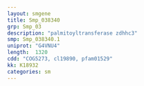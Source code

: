 ```yaml
---
layout: smgene
title: Smp_038340
grp: Smp_03
description: "palmitoyltransferase zdhhc3"
smp: Smp_038340.1
uniprot: "G4VNU4"
length:  1320
cdd: "COG5273, cl19890, pfam01529"
kk: K18932
categories: sm
---
```

